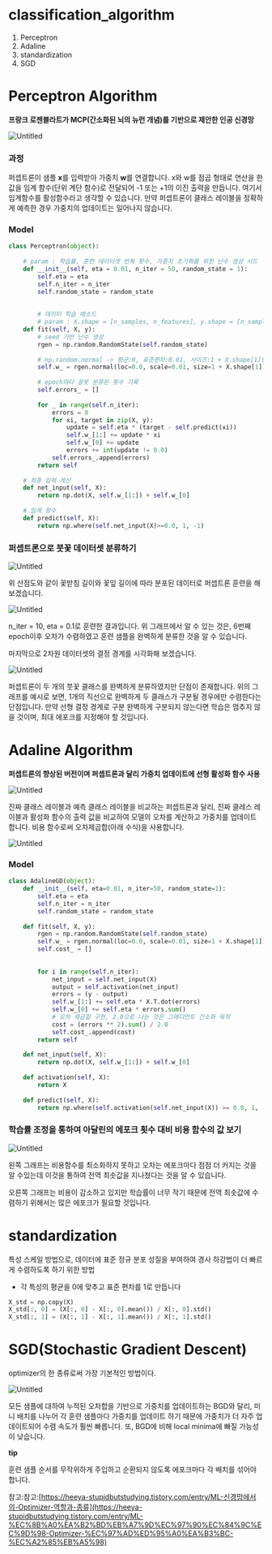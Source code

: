 # classification_algorithm

1. Perceptron
2. Adaline
3. standardization
4. SGD

# Perceptron Algorithm

**프랑크 로젠블라트가 MCP(간소화된 뇌의 뉴런 개념)를 기반으로 제안한 인공 신경망**

![Untitled](classification_algorithm%20917def8e6c414dfa93f7ab0c438ac72d/Untitled.png)

### 과정

퍼셉트론이 샘플 **x**를 입력받아 가중치 **w**를 연결합니다. x와 w를 점곱 형태로 연산을 한 값을 임계 함수(단위 계단 함수)로 전달되어 -1 또는 +1의 이진 출력을 만듭니다.  여기서 임계함수를 활성함수라고 생각할 수 있습니다. 만약 퍼셉트론이 클래스 레이블을 정확하게 예측한 경우 가중치의 업데이트는 일어나지 않습니다. 

### Model

```python
class Perceptron(object):
    
    # param : 학습률, 훈련 데이터셋 반복 횟수, 가중치 초기화를 위한 난수 생성 시드
    def __init__(self, eta = 0.01, n_iter = 50, random_state = 1):
        self.eta = eta
        self.n_iter = n_iter
        self.random_state = random_state
        
        
        # 데이터 학습 메소드
        # param : X.shape = [n_samples, n_features], y.shape = [n_samples]
    def fit(self, X, y):
        # seed 기반 난수 생성
        rgen = np.random.RandomState(self.random_state)
        
        # np.random.normal -> 평균:0, 표준편차:0.01, 사이즈:1 + X.shape[1]인 무작위 가중치 생성
        self.w_ = rgen.normal(loc=0.0, scale=0.01, size=1 + X.shape[1])
        
        # epoch마다 잘못 분류된 횟수 기록
        self.errors_ = []
        
        for _ in range(self.n_iter):
            errors = 0
            for xi, target in zip(X, y):
                update = self.eta * (target - self.predict(xi))
                self.w_[1:] += update * xi
                self.w_[0] += update
                errors += int(update != 0.0)
            self.errors_.append(errors)
        return self
    
    # 최종 입력 계산
    def net_input(self, X):
        return np.dot(X, self.w_[1:]) + self.w_[0]
    
    # 임계 함수
    def predict(self, X):
        return np.where(self.net_input(X)>=0.0, 1, -1)
```

### 퍼셉트론으로 붓꽃 데이터셋 분류하기

![Untitled](classification_algorithm%20917def8e6c414dfa93f7ab0c438ac72d/Untitled%201.png)

위 산점도와 같이 꽃받침 길이와 꽃잎 길이에 따라 분포된 데이터로 퍼셉트론 훈련을 해보겠습니다. 

![Untitled](classification_algorithm%20917def8e6c414dfa93f7ab0c438ac72d/Untitled%202.png)

n_iter = 10, eta = 0.1로 훈련한 결과입니다. 위 그래프에서 알 수 있는 것은, 6번째 epoch이후 오차가 수렴하였고 훈련 샘플을 완벽하게 분류한 것을 알 수 있습니다.

마지막으로 2차원 데이터셋의 결정 경계를 시각화해 보겠습니다.

![Untitled](classification_algorithm%20917def8e6c414dfa93f7ab0c438ac72d/Untitled%203.png)

퍼셉트론이 두 개의 붓꽃 클래스를 완벽하게 분류하였지만 단점이 존재합니다. 위의 그래프를 예시로 보면, 1개의 직선으로 완벽하게 두 클래스가 구분될 경우에만 수렴한다는 단점입니다. 만약 선형 결정 경계로 구분 완벽하게 구분되지 않는다면 학습은 멈추지 않을 것이며, 최대 에포크를 지정해야 할 것입니다.

# Adaline Algorithm

**퍼셉트론의 향상된 버전이며 퍼셉트론과 달리 가중치 업데이트에 선형 활성화 함수 사용**

![Untitled](classification_algorithm%20917def8e6c414dfa93f7ab0c438ac72d/Untitled%204.png)

진짜 클래스 레이블과 예측 클래스 레이블을 비교하는 퍼셉트론과 달리, 진짜 클레스 레이블과 활성화 함수의 출력 값을 비교하여 모델의 오차를 계산하고 가중치를 업데이트 합니다. 비용 함수로써 오차제곱합(아래 수식)을 사용합니다. 

![Untitled](classification_algorithm%20917def8e6c414dfa93f7ab0c438ac72d/Untitled%205.png)

### Model

```python
class AdalineGD(object):
    def __init__(self, eta=0.01, n_iter=50, random_state=1):
        self.eta = eta
        self.n_iter = n_iter
        self.random_state = random_state
        
    def fit(self, X, y):
        rgen = np.random.RandomState(self.random_state)
        self.w_ = rgen.normal(loc=0.0, scale=0.01, size=1 + X.shape[1])        
        self.cost_ = []
        
        
        for i in range(self.n_iter):
            net_input = self.net_input(X)
            output = self.activation(net_input)
            errors = (y - output)
            self.w_[1:] += self.eta * X.T.dot(errors)
            self.w_[0] += self.eta * errors.sum()
            # 오차 제곱합 구현, 2.0으로 나눈 것은 그래디언트 간소화 목적
            cost = (errors ** 2).sum() / 2.0
            self.cost_.append(cost)
        return self
    
    def net_input(self, X):
        return np.dot(X, self.w_[1:]) + self.w_[0]
    
    def activation(self, X):
        return X
    
    def predict(self, X):
        return np.where(self.activation(self.net_input(X)) >= 0.0, 1, -1)
```

### 학습률 조정을 통하여 아달린의 에포크 횟수 대비 비용 함수의 값 보기

![Untitled](classification_algorithm%20917def8e6c414dfa93f7ab0c438ac72d/Untitled%206.png)

왼쪽 그래프는 비용함수를 최소화하지 못하고 오차는 에포크마다 점점 더 커지는 것을 알 수있는데 이것을 통하여 전역 최솟값을 지나쳤다는 것을 알 수 있습니다.

오른쪽 그래프는 비용이 감소하고 있지만 학습률이 너무 작기 때문에 전역 최솟값에 수렴하기 위해서는 많은 에포크가 필요할 것입니다.

# standardization

특성 스케일 방법으로, 데이터에 표준 정규 분포 성질을 부여하여 경사 하강법이 더 빠르게 수렴하도록 하기 위한 방법

- 각 특성의 평균을 0에 맞추고 표준 편차를 1로 만듭니다

```python
X_std = np.copy(X)
X_std[:, 0] = (X[:, 0] - X[:, 0].mean()) / X[:, 0].std()
X_std[:, 1] = (X[:, 1] - X[:, 1].mean()) / X[:, 1].std()

```

# SGD(Stochastic Gradient Descent)

optimizer의 한 종류로써 가장 기본적인 방법이다. 

![Untitled](classification_algorithm%20917def8e6c414dfa93f7ab0c438ac72d/Untitled%207.png)

모든 샘플에 대하여 누적된 오차합을 기반으로 가중치를 업데이트하는 BGD와 달리, 미니 배치를 나누어 각 훈련 샘플마다 가중치를 업데이트 하기 때문에 가중치가 더 자주 업데이트되어 수렴 속도가 훨씬 빠릅니다. 또, BGD에 비해 local minima에 빠질 가능성이 낮습니다.

**tip**

훈련 샘플 순서를 무작위하게 주입하고 순환되지 않도록 에포크마다 각 배치를 섞어야 합니다.

참고:참고:[https://heeya-stupidbutstudying.tistory.com/entry/ML-신경망에서의-Optimizer-역할과-종류](https://heeya-stupidbutstudying.tistory.com/entry/ML-%EC%8B%A0%EA%B2%BD%EB%A7%9D%EC%97%90%EC%84%9C%EC%9D%98-Optimizer-%EC%97%AD%ED%95%A0%EA%B3%BC-%EC%A2%85%EB%A5%98)